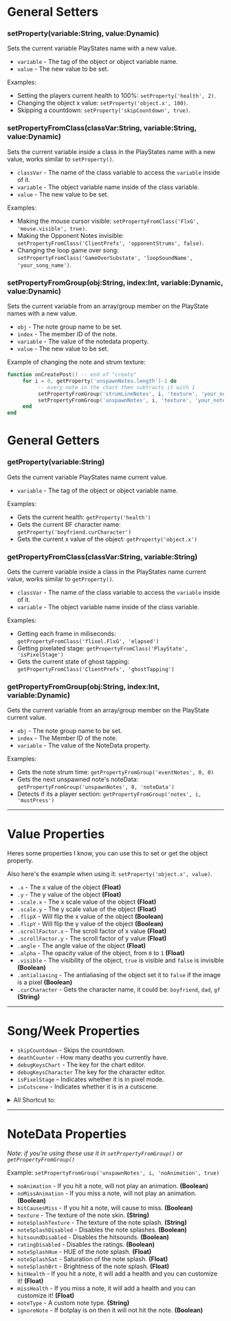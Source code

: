 # General Setters
### setProperty(variable:String, value:Dynamic)
Sets the current variable PlayStates name with a new value. 

- `variable` - The tag of the object or object variable name.
- `value` - The new value to be set.

Examples:
- Setting the players current health to 100%: `setProperty('health', 2)`.
- Changing the object x value: `setProperty('object.x', 100)`.
- Skipping a countdown: `setProperty('skipCountdown', true)`.

### setPropertyFromClass(classVar:String, variable:String, value:Dynamic)
Sets the current variable inside a class in the PlayStates name with a new value, works similar to `setProperty()`.

- `classVar` - The name of the class variable to access the `variable` inside of it.
- `variable` - The object variable name inside of the class variable.
- `value` - The new value to be set.

Examples: 
- Making the mouse cursor visible: `setPropertyFromClass('FlxG', 'mouse.visible', true)`.
- Making the Opponent Notes invisible: `setPropertyFromClass('ClientPrefs', 'opponentStrums', false)`.
- Changing the loop game over song: `setPropertyFromClass('GameOverSubstate', 'loopSoundName', 'your_song_name')`.

### setPropertyFromGroup(obj:String, index:Int, variable:Dynamic, value:Dynamic)
Sets the current variable from an array/group member on the PlayState names with a new value.

- `obj` - The note group name to be set.
- `index` - The member ID of the note.
- `variable` - The value of the notedata property.
- `value` - The new value to be set.

Example of changing the note and strum texture: 
```lua
function onCreatePost() -- end of "create"
     for i = 0, getProperty('unspawnNotes.length')-1 do
          -- every note in the chart then subtracts it with 1
          setPropertyFromGroup('strumLineNotes', i, 'texture', 'your_note_name') -- strum texture
          setPropertyFromGroup('unspawnNotes', i, 'texture', 'your_note_name') -- note texture
     end
end
```

# General Getters
### getProperty(variable:String)
Gets the current variable PlayStates name current value.

- `variable` - The tag of the object or object variable name.

Examples: 
- Gets the current health: `getProperty('health')`
- Gets the current BF character name: `getProperty('boyfriend.curCharacter')`
- Gets the current x value of the object: `getProperty('object.x')`

### getPropertyFromClass(classVar:String, variable:String)
Gets the current variable inside a class in the PlayStates name current value, works similar to `getProperty()`.

- `classVar` - The name of the class variable to access the `variable` inside of it.
- `variable` - The object variable name inside of the class variable.

Examples:
- Getting each frame in miliseconds: `getPropertyFromClass('flixel.FlxG', 'elapsed')`
- Getting pixelated stage: `getPropertyFromClass('PlayState', 'isPixelStage')`
- Gets the current state of ghost tapping: `getPropertyFromClass('ClientPrefs', 'ghostTapping')`

### getPropertyFromGroup(obj:String, index:Int, variable:Dynamic)
Gets the current variable from an array/group member on the PlayState current value.

- `obj` - The note group name to be set.
- `index` - The Member ID of the note.
- `variable` - The value of the NoteData property.

Examples: 
- Gets the note strum time: `getPropertyFromGroup('eventNotes', 0, 0)`
- Gets the next unspawned note's noteData: `getPropertyFromGroup('unspawnNotes', 0, 'noteData')`
- Detects if its a player section: `getPropertyFromGroup('notes', i, 'mustPress')`

***

# Value Properties
Heres some properties I know, you can use this to set or get the object property.

Also here's the example when using it: `setProperty('object.x', value)`.

- `.x` - The x value of the object **(Float)**
- `.y` - The y value of the object **(Float)**
- `.scale.x` - The x scale value of the object **(Float)**
- `.scale.y` - The y scale value of the object **(Float)**
- `.flipX` - Will flip the x value of the object **(Boolean)**
- `.flipY` - Will flip the y value of the object **(Boolean)**
- `.scrollFactor.x` - The scroll factor of x value **(Float)**
- `.scrollFactor.y` - The scroll factor of y value **(Float)**
- `.angle` - The angle value of the object **(Float)**
- `.alpha` - The opacity value of the object, from `0` to `1` **(Float)**
- `.visible` - The visibility of the object, `true` is visible and `false` is invisible **(Boolean)**
- `.antialiasing` - The antialiasing of the object set it to `false` if the image is a pixel **(Boolean)**
- `.curCharacter` - Gets the character name, it could be: `boyfriend`, `dad`, `gf` **(String)**

***

# Song/Week Properties
- `skipCountdown` - Skips the countdown.
- `deathCounter` - How many deaths you currently have.
- `debugKeysChart` - The key for the chart editor.
- `debugKeysCharacter` The key for the character editor.
- `isPixelStage` – Indicates whether it is in pixel mode.
- `inCutscene` - Indicates whether it is in a cutscene.

<details><summary>All Shortcut to:</summary>
<p>

- `skipCountdown` - `getProperty('skipCountdown')`
- `deathCounter` - `getPropertyFromClass('PlayState', 'deathCounter')`
- `debugKeysChart` - `getProperty('debugKeysChart')`
- `debugKeysCharacter` - `getProperty('debugKeysCharacter')`
- `isPixelStage` – `getPropertyFromClass('PlayState', 'isPixelStage')`
- `inCutscene` - `getPropertyFromClass('PlayState', 'inCutscene')`

</p>
</details>

***

# NoteData Properties
_Note: if you're using these use it in `setPropertyFromGroup()` or `getPropertyFromGroup()`_

Example: `setPropertyFromGroup('unspawnNotes', i, 'noAnimation', true)`

- `noAnimation` - If you hit a note, will not play an animation. **(Boolean)**
- `noMissAnimation` - If you miss a note, will not play an animation. **(Boolean)**
- `hitCausesMiss` - If you hit a note, will cause to miss. **(Boolean)**
- `texture` - The texture of the note skin. **(String)**
- `noteSplashTexture` -  The texture of the note splash. **(String)**
- `noteSplashDisabled` - Disables the note splashes. **(Boolean)**
- `hitsoundDisabled` -  Disables the hitsounds. **(Boolean)**
- `ratingDisabled` - Disables the ratings. **(Boolean)**
- `noteSplashHue` - HUE of the note splash. **(Float)**
- `noteSplashSat` - Saturation of the note splash. **(Float)**
- `noteSplashBrt` - Brightness of the note splash. **(Float)**
- `hitHealth` - If you hit a note, it will add a health and you can customize it! **(Float)**
- `missHealth` - If you miss a note, it will add a health and you can customize it! **(Float)**
- `noteType` - A custom note type. **(String)**
- `ignoreNote` - If botplay is on then it will not hit the note. **(Boolean)**